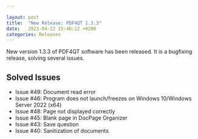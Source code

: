 ```yaml
---

layout: post  
title:  "New Release: PDF4QT 1.3.3"  
date:   2023-04-22 15:46:12 +0200  
categories: Releases
---
```


New version 1.3.3 of PDF4QT software has been released. It is a bugfixing release, solving several issues.

<!-- more -->

## Solved Issues 

 - Issue #49: Document read error
 - Issue #46: Program does not launch/freezes on Windows 10/Windows Server 2022 (x64)
 - Issue #48: Page not displayed correctly
 - Issue #45: Blank page in DocPage Organizer
 - Issue #43: Save question
 - Issue #40: Sanitization of documents